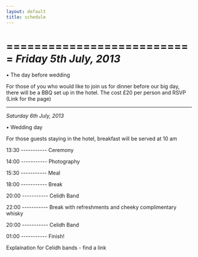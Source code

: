 ```yaml
---
layout: default
title: schedule
---
```


===========================
*Friday 5th July, 2013*
===========================

• The day before wedding

For those of you who would like to join us for dinner before our big day, there will be a BBQ set up in the hotel.
The cost £20 per person and RSVP (Link for the page)

****************************************************************************

*Saturday 6th July, 2013* 

• Wedding day

For those guests staying in the hotel, breakfast will be served at 10 am

13:30 ----------- Ceremony

14:00 ----------- Photography

15:30 ----------- Meal

18:00 ----------- Break

20:00 ----------- Celidh Band

22:00 ----------- Break with refreshments and cheeky complimentary whisky

20:00 ----------- Celidh Band 

01:00 ----------- Finish!

Explaination for Celidh bands - find a link



